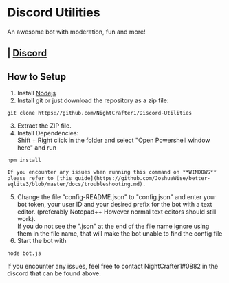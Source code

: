 # Discord Utilities
An awesome bot with moderation, fun and more!

## | [Discord](https://discord.gg/pXCkAqk)

## How to Setup
1. Install [Nodejs](https://nodejs.org/en/download/)
2. Install git or just download the repository as a zip file:
```
git clone https://github.com/NightCrafter1/Discord-Utilities
```
3. Extract the ZIP file.
4. Install Dependencies:    
Shift + Right click in the folder and select "Open Powershell window here" and run
```
npm install
```     
    If you encounter any issues when running this command on **WINDOWS** please refer to [this guide](https://github.com/JoshuaWise/better-sqlite3/blob/master/docs/troubleshooting.md).
5. Change the file "config-README.json" to "config.json" and enter your bot token, your user ID and your desired prefix for the bot with a text editor. (preferably Notepad++ However normal text editors should still work).   
If you do not see the ".json" at the end of the file name ignore using them in the file name, that will make the bot unable to find the config file
6. Start the bot with 
```
node bot.js
```
If you encounter any issues, feel free to contact NightCrafter1#0882 in the discord that can be found above.